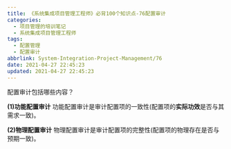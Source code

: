 ```yaml
---
title: 《系统集成项目管理工程师》必背100个知识点-76配置审计
categories:
  - 项目管理的培训笔记
  - 系统集成项目管理工程师
tags:
  - 配置管理
  - 配置审计
abbrlink: System-Integration-Project-Management/76
date: 2021-04-27 22:45:23
updated: 2021-04-27 22:45:23
---
```


配置审计包括哪些内容？

**(1)功能配置审计**
功能配置审计是审计配置项的一致性(配置项的**实际功效**是否与其需求一致)。

**(2)物理配置审计**
物理配置审计是审计配置项的完整性(配置项的物理存在是否与预期一致)。
